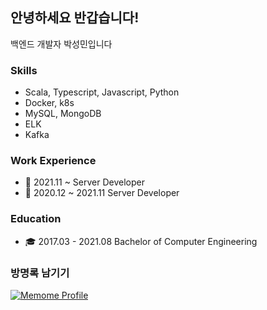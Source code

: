 ## 안녕하세요 반갑습니다!

백엔드 개발자 박성민입니다

### Skills

- Scala, Typescript, Javascript, Python
- Docker, k8s
- MySQL, MongoDB
- ELK
- Kafka

### Work Experience

- 🍫 2021.11 ~ Server Developer
- 🥯 2020.12 ~ 2021.11 Server Developer

### Education

- 🎓 2017.03 - 2021.08 Bachelor of Computer Engineering

### 방명록 남기기

[![Memome Profile](https://readme.memome.be/v1/seongmin)](https://memome.be/seongmin)

